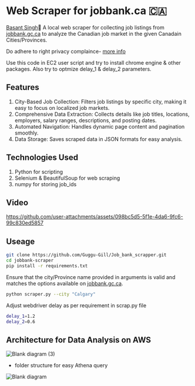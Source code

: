 # Web Scraper for jobbank.ca 🇨🇦
[Basant Singh](https://www.linkedin.com/in/basantsingh1000/)🦁
A local web scraper for collecting job listings from [jobbank.gc.ca](https://www.jobbank.gc.ca) to analyze the Canadian job market in the given Canadain Cities/Provinces.

Do adhere to right privacy complaince- [more info](https://www.priv.gc.ca/en/opc-news/speeches-and-statements/2023/js-dc_20230824/)


Use this code in EC2 user script and try to install chrome engine & other packages.
Also try to optmize delay_1 & delay_2 parameters.

## Features
1. City-Based Job Collection: Filters job listings by specific city, making it easy to focus on localized job markets.
2. Comprehensive Data Extraction: Collects details like job titles, locations, employers, salary ranges, descriptions, and posting dates.
3. Automated Navigation: Handles dynamic page content and pagination smoothly.
4. Data Storage: Saves scraped data in JSON formats for easy analysis.

## Technologies Used
1. Python for scripting
2. Selenium & BeautifulSoup for web scraping
3. numpy for storing job_ids

## Video


https://github.com/user-attachments/assets/098bc5d5-5f1e-4da6-9fc6-99c830ed5857



## Useage

``` bash
git clone https://github.com/Guggu-Gill/Job_bank_scrapper.git
cd jobbank-scraper
pip install -r requirements.txt
```


Ensure that the city/Province name provided in arguments is valid and matches the options available on [jobbank.gc.ca](https://www.jobbank.gc.ca).

```bash
python scraper.py --city "Calgary" 
```

Adjust webdriver delay as per requirement in scrap.py file
```bash
delay_1=1.2
delay_2=0.6
```



## Architecture for Data Analysis on AWS

![Blank diagram (3)](https://github.com/user-attachments/assets/d8ad2e56-ba39-4eb8-9701-0fa0c89ced3e)

- folder structure for easy Athena query

![Blank diagram](https://github.com/user-attachments/assets/334f50ad-fb61-48f9-9980-3774057191ce)


